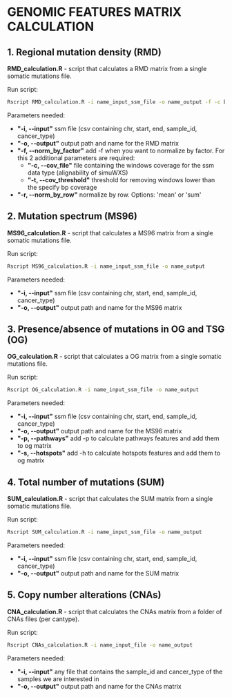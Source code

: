 # GENOMIC FEATURES MATRIX CALCULATION

## 1. Regional mutation density (RMD)
__RMD_calculation.R__ - script that calculates a RMD matrix from a single somatic mutations file.

Run script:
```bash
Rscript RMD_calculation.R -i name_input_ssm_file -o name_output -f -c bp_cov_per_window_file -t 100000 -r mean
```

Parameters needed:
- __"-i, --input"__ ssm file (csv containing chr, start, end, sample_id, cancer_type)
- __"-o, --output"__ output path and name for the RMD matrix
- __"-f, --norm_by_factor"__ add -f when you want to normalize by factor. For this 2 additional parameters are required:
  - __"-c, --cov_file"__ file containing the windows coverage for the ssm data type (alignability of simuWXS)
  - __"-t, --cov_threshold"__ threshold for removing windows lower than the specify bp coverage
- __"-r, --norm_by_row"__ normalize by row. Options: 'mean' or 'sum'



## 2. Mutation spectrum (MS96)
__MS96_calculation.R__ - script that calculates a MS96 matrix from a single somatic mutations file.

Run script:
```bash
Rscript MS96_calculation.R -i name_input_ssm_file -o name_output
```

Parameters needed:
- __"-i, --input"__ ssm file (csv containing chr, start, end, sample_id, cancer_type)
- __"-o, --output"__ output path and name for the MS96 matrix



## 3. Presence/absence of mutations in OG and TSG (OG)
__OG_calculation.R__ - script that calculates a OG matrix from a single somatic mutations file.

Run script:
```bash
Rscript OG_calculation.R -i name_input_ssm_file -o name_output
```

Parameters needed:
- __"-i, --input"__ ssm file (csv containing chr, start, end, sample_id, cancer_type)
- __"-o, --output"__ output path and name for the MS96 matrix
- __"-p, --pathways"__ add -p to calculate pathways features and add them to og matrix
- __"-s, --hotspots"__ add -h to calculate hotspots features and add them to og matrix


## 4. Total number of mutations (SUM)
__SUM_calculation.R__ - script that calculates the SUM matrix from a single somatic mutations file.

Run script:
```bash
Rscript SUM_calculation.R -i name_input_ssm_file -o name_output
```

Parameters needed:
- __"-i, --input"__ ssm file (csv containing chr, start, end, sample_id, cancer_type)
- __"-o, --output"__ output path and name for the SUM matrix


## 5. Copy number alterations (CNAs)
__CNA_calculation.R__ - script that calculates the CNAs matrix from a folder of CNAs files (per cantype).

Run script:
```bash
Rscript CNAs_calculation.R -i name_input_file -o name_output
```

Parameters needed:
- __"-i, --input"__ any file that contains the sample_id and cancer_type of the samples we are interested in
- __"-o, --output"__ output path and name for the CNAs matrix

